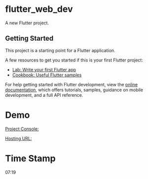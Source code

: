 # flutter_web_dev

A new Flutter project.

## Getting Started

This project is a starting point for a Flutter application.

A few resources to get you started if this is your first Flutter project:

- [Lab: Write your first Flutter app](https://docs.flutter.dev/get-started/codelab)
- [Cookbook: Useful Flutter samples](https://docs.flutter.dev/cookbook)

For help getting started with Flutter development, view the
[online documentation](https://docs.flutter.dev/), which offers tutorials,
samples, guidance on mobile development, and a full API reference.

# Demo
[Project Console:](https://console.firebase.google.com/project/flutter-web-dev-ffd3d/overview)

[Hosting URL:](https://flutter-web-dev-ffd3d.web.app)

# Time Stamp
07:19

